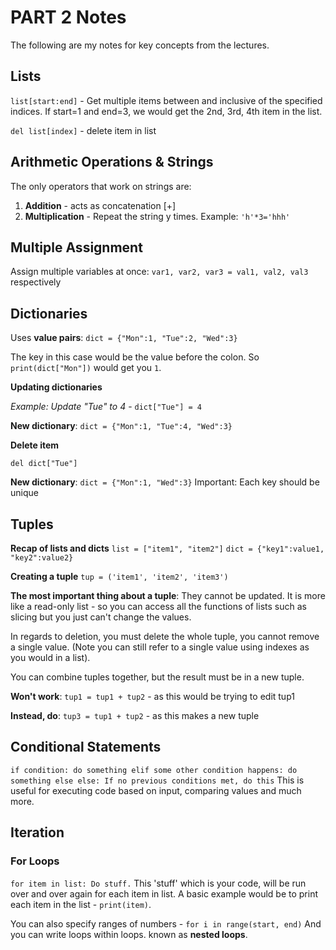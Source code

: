 # PART 2 Notes
The following are my notes for key concepts from the lectures.

## Lists ##
`list[start:end]` - Get multiple items between and inclusive of the specified indices.
If start=1 and end=3, we would get the 2nd, 3rd, 4th item in the list.

`del list[index]` - delete item in list

## Arithmetic Operations & Strings ##
The only operators that work on strings are:
1. **Addition** - acts as concatenation [+]
2. **Multiplication** - Repeat the string y times. Example: `'h'*3='hhh'`

## Multiple Assignment ##
Assign multiple variables at once: `var1, var2, var3 = val1, val2, val3` respectively

## Dictionaries ##
Uses **value pairs**:
`dict = {"Mon":1, "Tue":2, "Wed":3}`

The key in this case would be the value before the colon.
So `print(dict["Mon"])` would get you `1`.

**Updating dictionaries**

*Example: Update "Tue" to 4* - `dict["Tue"] = 4`

**New dictionary**: `dict = {"Mon":1, "Tue":4, "Wed":3}`

**Delete item**

`del dict["Tue"]`

**New dictionary**: `dict = {"Mon":1, "Wed":3}`
Important: Each key should be unique

## Tuples ##
**Recap of lists and dicts**
`list = ["item1", "item2"]`
`dict = {"key1":value1, "key2":value2}`

**Creating a tuple**
`tup = ('item1', 'item2', 'item3')`

**The most important thing about a tuple**: They cannot be updated. It is more like a read-only list - so you can access all the functions of lists such as slicing but you just can't change the values.

In regards to deletion, you must delete the whole tuple, you cannot remove a single value.
(Note you can still refer to a single value using indexes as you would in a list).

You can combine tuples together, but the result must be in a new tuple.

**Won't work**: `tup1 = tup1 + tup2` - as this would be trying to edit tup1

**Instead, do**: `tup3 = tup1 + tup2` - as this makes a new tuple

## Conditional Statements ##
`if condition:
    do something
elif some other condition happens:
    do something else
else:
    If no previous conditions met, do this`
This is useful for executing code based on input, comparing values and much more.
## Iteration ##
### For Loops ###
`for item in list:
    Do stuff.`
This 'stuff' which is your code, will be run over and over again for each item in list. A basic example would be to print each item in the list - `print(item)`.

You can also specify ranges of numbers - `for i in range(start, end)`
And you can write loops within loops. known as **nested loops**.
